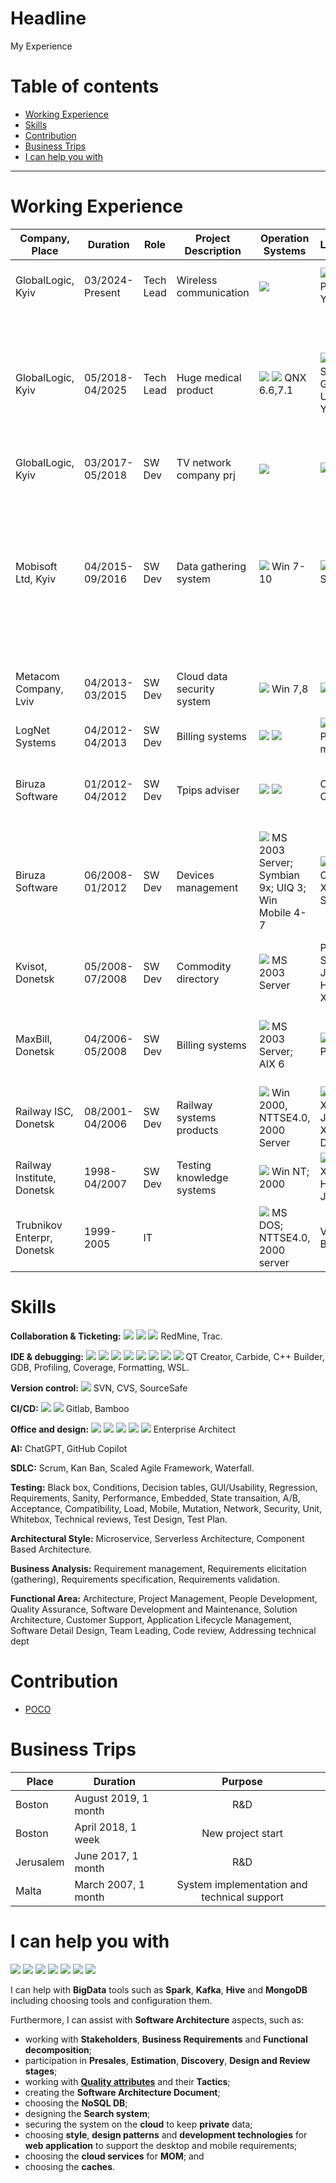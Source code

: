 # Headline

My Experience

# Table of contents

- [Working Experience](./MyExperience.md#working-experience)
- [Skills](./MyExperience.md#skills)
- [Contribution](./MyExperience.md#contribution)
- [Business Trips](./MyExperience.md#business-trips)
- [I can help you with](./MyExperience.md#i-can-help-you-with)

---

# Working Experience

|Company, Place            |Duration       |Role     |Project Description   |Operation Systems              |Languages                        |Databases   |Libraries & FrameWorks                                 |Technologies|
|--------------------------|---------------|---------|--------------------  |------------------------------ |---------------------------------|-------|-------------------------------------------------------|:----------:|
|GlobalLogic, Kyiv         |03/2024-Present|Tech Lead|Wireless communication| <img src="https://img.shields.io/badge/Ubuntu-E95420?style=for-the-badge&logo=ubuntu&logoColor=white"/> | <img src="https://img.shields.io/badge/C%2B%2B-00599C?style=for-the-badge&logo=c%2B%2B&logoColor=white"/>  <img src="https://img.shields.io/badge/GNU%20Bash-4EAA25?style=for-the-badge&logo=GNU%20Bash&logoColor=white"/> PlantUML; YAML | <img src="https://img.shields.io/badge/MongoDB-4EA94B?style=for-the-badge&logo=mongodb&logoColor=white"/> | GTest; GMock; CMake; Libcurl; cjson | <img src="https://img.shields.io/badge/Markdown-000000?style=for-the-badge&logo=markdown&logoColor=white"/> APDU; TLV; C-Lang; Doxygen; lcov+gcov |
|GlobalLogic, Kyiv         |05/2018-04/2025|Tech Lead|Huge medical product  |<img src="https://img.shields.io/badge/Windows-0078D6?style=for-the-badge&logo=windows&logoColor=white"/> <img src="https://img.shields.io/badge/Ubuntu-E95420?style=for-the-badge&logo=ubuntu&logoColor=white"/> QNX 6.6,7.1|<img src="https://img.shields.io/badge/C%2B%2B-00599C?style=for-the-badge&logo=c%2B%2B&logoColor=white"/> <img src="https://img.shields.io/badge/Python-3776AB?style=for-the-badge&logo=python&logoColor=white"/> <img src="https://img.shields.io/badge/Powershell-2CA5E0?style=for-the-badge&logo=powershell&logoColor=white"/> <img src="https://img.shields.io/badge/GNU%20Bash-4EAA25?style=for-the-badge&logo=GNU%20Bash&logoColor=white"/> SQL; QML; Gherkin; UML, YAML|<img src="https://img.shields.io/badge/SQLite-07405E?style=for-the-badge&logo=sqlite&logoColor=white"/>|QT 5.8; GTest; Boost; CMake; RTI DDS; flatbuf; Libcurl; Squish|<img src="https://img.shields.io/badge/Markdown-000000?style=for-the-badge&logo=markdown&logoColor=white"/> <img src="https://img.shields.io/badge/windows%20terminal-4D4D4D?style=for-the-badge&logo=windows%20terminal&logoColor=white"/> IPC; RTOS; Doxygen; DHCP; FTP; LAN; QoS; Fisheye-Cruceible; JAMA; SonarCube; Coverity; BDD; Docker|
|GlobalLogic, Kyiv         |03/2017-05/2018|SW Dev   |TV network company prj|<img src="https://img.shields.io/badge/Windows-0078D6?style=for-the-badge&logo=windows&logoColor=white"/>|<img src="https://img.shields.io/badge/C%2B%2B-00599C?style=for-the-badge&logo=c%2B%2B&logoColor=white"/> PLSQL|<img src="https://img.shields.io/badge/Oracle-F80000?style=for-the-badge&logo=Oracle&logoColor=white"/>|Corba; STL; ATL|ETL|
|Mobisoft Ltd, Kyiv        |04/2015-09/2016|SW Dev   |Data gathering system |<img src="https://img.shields.io/badge/Windows_XP-003399?style=for-the-badge&logo=windows-xp&logoColor=white"/> Win 7-10 |<img src="https://img.shields.io/badge/C%2B%2B-00599C?style=for-the-badge&logo=c%2B%2B&logoColor=white"/> <img src="https://img.shields.io/badge/C-00599C?style=for-the-badge&logo=c&logoColor=white"/> <img src="https://img.shields.io/badge/Java-ED8B00?style=for-the-badge&logo=java&logoColor=white"/> <img src="https://img.shields.io/badge/Python-3776AB?style=for-the-badge&logo=python&logoColor=white"/> SQL |<img src="https://img.shields.io/badge/SQLite-07405E?style=for-the-badge&logo=sqlite&logoColor=white"/> <img src="https://img.shields.io/badge/MySQL-005C84?style=for-the-badge&logo=mysql&logoColor=white"/>|STL; Poco; Boost; MadCodHook; Komodia; Wix; WinAPI |Win32 API hooks; Signing; Win login customization; IPC; OpenSSL; Certificate Authorities; Digital Certificates; Public and Private Keys; Hashing; VisualAssist |
|Metacom Company, Lviv     |04/2013-03/2015|SW Dev   |Cloud data security system|<img src="https://img.shields.io/badge/Windows_XP-003399?style=for-the-badge&logo=windows-xp&logoColor=white"/> Win 7,8|<img src="https://img.shields.io/badge/C%2B%2B-00599C?style=for-the-badge&logo=c%2B%2B&logoColor=white"/> XML | | WinAPI; STL; QT 4.8 | MSI; WiX; DropBox; Google; OneDrive|
|LogNet Systems            |04/2012-04/2013|SW Dev   |Billing systems       |<img src="https://img.shields.io/badge/Windows_XP-003399?style=for-the-badge&logo=windows-xp&logoColor=white"/> <img src="https://img.shields.io/badge/Cent%20OS-262577?style=for-the-badge&logo=CentOS&logoColor=white"/> |<img src="https://img.shields.io/badge/C%2B%2B-00599C?style=for-the-badge&logo=c%2B%2B&logoColor=white"/> XML; PL-SQL; makefile |<img src="https://img.shields.io/badge/Oracle-F80000?style=for-the-badge&logo=Oracle&logoColor=white"/>| STL; ACE |RADIUS|
|Biruza Software           |01/2012-04/2012|SW Dev   |Tpips adviser         |<img src="https://img.shields.io/badge/mac%20os-000000?style=for-the-badge&logo=apple&logoColor=white"/> <img src="https://img.shields.io/badge/iOS-000000?style=for-the-badge&logo=ios&logoColor=white"/>|Objective-C |<img src="https://img.shields.io/badge/SQLite-07405E?style=for-the-badge&logo=sqlite&logoColor=white"/>|Objective-C CoreData; Objective-C Foundation; RestKit |JSON; HTTP|
|Biruza Software           |06/2008-01/2012|SW Dev   |Devices management    |<img src="https://img.shields.io/badge/Windows_XP-003399?style=for-the-badge&logo=windows-xp&logoColor=white"/> MS 2003 Server; Symbian 9x; UIQ 3; Win Mobile 4-7|<img src="https://img.shields.io/badge/C%2B%2B-00599C?style=for-the-badge&logo=c%2B%2B&logoColor=white"/> Symbian C++; <img src="https://img.shields.io/badge/C-00599C?style=for-the-badge&logo=c&logoColor=white"/> XML; MS SQL; <img src="https://img.shields.io/badge/C%23-239120?style=for-the-badge&logo=c-sharp&logoColor=white"/>|<img src="https://img.shields.io/badge/Microsoft_SQL_Server-CC2927?style=for-the-badge&logo=microsoft-sql-server&logoColor=white"/>|WinAPI; ATL; STL; MFC; ACE; libsyncml; CMake; ASP.NET; Phonegap; Win Phone SDK|<img src="https://img.shields.io/badge/.NET-5C2D91?style=for-the-badge&logo=.net&logoColor=white"/> Networking; SyncML; GPS; MsBuild; Doxygen; IIS; Bluetooth|
|Kvisot, Donetsk           |05/2008-07/2008|SW Dev   |Commodity directory   |<img src="https://img.shields.io/badge/Windows_XP-003399?style=for-the-badge&logo=windows-xp&logoColor=white"/> MS 2003 Server |Pascal; SQL; Jscript; HTML; XML |<img src="https://img.shields.io/badge/Microsoft_Access-A4373A?style=for-the-badge&logo=microsoft-access&logoColor=white"/> | | | |
|MaxBill, Donetsk          |04/2006-05/2008|SW Dev   |Billing systems       |<img src="https://img.shields.io/badge/Windows_XP-003399?style=for-the-badge&logo=windows-xp&logoColor=white"/> MS 2003 Server; AIX 6 |<img src="https://img.shields.io/badge/C%2B%2B-00599C?style=for-the-badge&logo=c%2B%2B&logoColor=white"/> XML; PL-SQL; <img src="https://img.shields.io/badge/GNU%20Bash-4EAA25?style=for-the-badge&logo=GNU%20Bash&logoColor=white"/> | <img src="https://img.shields.io/badge/Oracle-F80000?style=for-the-badge&logo=Oracle&logoColor=white"/> <img src="https://img.shields.io/badge/SQLite-07405E?style=for-the-badge&logo=sqlite&logoColor=white"/>|STL; ACE; GSOAP |RTOS; Doxygen; DB optimization; Tomcat; VoIP-SIP, Billing Mediation|
|Railway ISC, Donetsk      |08/2001-04/2006|SW Dev   |Railway systems products|<img src="https://img.shields.io/badge/Windows_XP-003399?style=for-the-badge&logo=windows-xp&logoColor=white"/> Win 2000, NTTSE4.0, 2000 Server|<img src="https://img.shields.io/badge/C%2B%2B-00599C?style=for-the-badge&logo=c%2B%2B&logoColor=white"/> XML; XSLT; SQL; Jscript; Xpath; DHTMLX|<img src="https://img.shields.io/badge/Oracle-F80000?style=for-the-badge&logo=Oracle&logoColor=white"/>|WinAPI; ATL; MFC; STL; Stingray Objective Studio|COM objects; COM-port|
|Railway Institute, Donetsk|1998-04/2007   |SW Dev   |Testing knowledge systems|<img src="https://img.shields.io/badge/Windows_XP-003399?style=for-the-badge&logo=windows-xp&logoColor=white"/> Win NT; 2000 |<img src="https://img.shields.io/badge/C%2B%2B-00599C?style=for-the-badge&logo=c%2B%2B&logoColor=white"/> Pascal; XML; HTML; Jscript| | VCL; WinAPI; MFC; STL; Xerces; log4cpp | ActiveX; IPC; Doxygen|
|Trubnikov Enterpr, Donetsk|1999-2005      |IT       |  |<img src="https://img.shields.io/badge/Windows_95-008080?style=for-the-badge&logo=windows-95&logoColor=white"/> MS DOS; NTTSE4.0, 2000 server|Visual Basic |<img src="https://img.shields.io/badge/Microsoft_Access-A4373A?style=for-the-badge&logo=microsoft-access&logoColor=white"/>| |Active Directory|

# Skills

**Collaboration & Ticketing:** <img src="https://img.shields.io/badge/Jira-0052CC?style=for-the-badge&logo=Jira&logoColor=white"/>
<img src="https://img.shields.io/badge/Trello-0052CC?style=for-the-badge&logo=trello&logoColor=white"/>
<img src="https://img.shields.io/badge/Slack-4A154B?style=for-the-badge&logo=slack&logoColor=white"/>
RedMine, Trac.

**IDE & debugging:** <img src="https://img.shields.io/badge/Visual_Studio-5C2D91?style=for-the-badge&logo=visual%20studio&logoColor=white"/>
<img src="https://img.shields.io/badge/Visual_Studio_Code-0078D4?style=for-the-badge&logo=visual%20studio%20code&logoColor=white">
<img src="https://img.shields.io/badge/CLion-000000?style=for-the-badge&logo=clion&logoColor=white"/>
<img src="https://img.shields.io/badge/Delphi_RAD_Studio-B22222?style=for-the-badge&logo=delphi&logoColor=white"/>
<img src="https://img.shields.io/badge/IntelliJ_IDEA-000000.svg?style=for-the-badge&logo=intellij-idea&logoColor=white"/>
<img src="https://img.shields.io/badge/Notepad++-90E59A.svg?style=for-the-badge&logo=notepad%2B%2B&logoColor=black"/>
<img src="https://img.shields.io/badge/Eclipse-2C2255?style=for-the-badge&logo=eclipse&logoColor=white"/>
<img src="https://img.shields.io/badge/Xcode-007ACC?style=for-the-badge&logo=Xcode&logoColor=white"/>
QT Creator, Carbide, C++ Builder, GDB, Profiling, Coverage, Formatting, WSL.

**Version control:** <img src="https://img.shields.io/badge/GIT-E44C30?style=for-the-badge&logo=git&logoColor=white"/>
SVN, CVS, SourceSafe

**CI/CD:** <img src="https://img.shields.io/badge/GitHub_Actions-2088FF?style=for-the-badge&logo=github-actions&logoColor=white"/>
<img src="https://img.shields.io/badge/Jenkins-D24939?style=for-the-badge&logo=Jenkins&logoColor=white"/>
Gitlab, Bamboo

**Office and design:**
<img src="https://img.shields.io/badge/Microsoft_Office-D83B01?style=for-the-badge&logo=microsoft-office&logoColor=white"/>
<img src="https://img.shields.io/badge/Microsoft_Visio-3955A3?style=for-the-badge&logo=microsoft-visio&logoColor=white"/>
<img src="https://img.shields.io/badge/Google%20Sheets-34A853?style=for-the-badge&logo=google-sheets&logoColor=white"/>
<img src="https://img.shields.io/badge/InVision-FF3366?style=for-the-badge&logo=InVision&logoColor=white"/>
<img src="https://img.shields.io/badge/Miro-050038?style=for-the-badge&logo=Miro&logoColor=white"/>
Enterprise Architect

**AI:** ChatGPT, GitHub Copilot

**SDLC:** Scrum, Kan Ban, Scaled Agile Framework, Waterfall.

**Testing:** Black box, Conditions, Decision tables, GUI/Usability, Regression, Requirements, Sanity, Performance, Embedded, State transaition, A/B, Acceptance, Compatibility, Load, Mobile, Mutation, Network, Security, Unit, Whitebox, Technical reviews, Test Design, Test Plan.

**Architectural Style:** Microservice, Serverless Architecture, Component Based Architecture.

**Business Analysis:** Requirement management, Requirements elicitation (gathering), Requirements specification, Requirements validation.

**Functional Area:** Architecture, Project Management, People Development, Quality Assurance, Software Development and Maintenance, Solution Architecture, Customer Support, Application Lifecycle Management, Software Detail Design, Team Leading, Code review, Addressing technical dept

# Contribution

- [POCO](https://github.com/dimanikulin/poco)

# Business Trips

|Place    |Duration            |  Purpose         |
|---------|--------------------|:----------------:|
|Boston   |August 2019, 1 month|R&D               |
|Boston   |April 2018, 1 week  |New project start |
|Jerusalem|June 2017, 1 month  |R&D               |
|Malta    |March 2007, 1 month |System implementation and technical support  |

# I can help you with

<div>
<img src="https://img.shields.io/badge/Kibana-005571?style=for-the-badge&logo=Kibana&logoColor=white"/>
<img src="https://img.shields.io/badge/Google_Cloud-4285F4?style=for-the-badge&logo=google-cloud&logoColor=white"/>
<img src="https://img.shields.io/badge/Cassandra-1287B1?style=for-the-badge&logo=apache%20cassandra&logoColor=white"/>
<img src="https://img.shields.io/badge/Elastic_Search-005571?style=for-the-badge&logo=elasticsearch&logoColor=white"/>
<img src="https://img.shields.io/badge/MongoDB-4EA94B?style=for-the-badge&logo=mongodb&logoColor=white"/>
<img src="https://img.shields.io/badge/Neo4j-018bff?style=for-the-badge&logo=neo4j&logoColor=white"/>
<img src="https://img.shields.io/badge/Airflow-017CEE?style=for-the-badge&logo=Apache%20Airflow&logoColor=white"/>
</div>

I can help with **BigData** tools such as **Spark**, **Kafka**, **Hive** and **MongoDB** including choosing tools and configuration them.

Furthermore, I can assist with **Software Architecture** aspects, such as:

- working with **Stakeholders**, **Business Requirements** and **Functional decomposition**;
- participation in **Presales**, **Estimation**, **Discovery**, **Design and Review stages**;
- working with **[Quality attributes](./QualityAttributes_en.md)** and their **Tactics**;
- creating the **Software Architecture Document**;
- choosing the **NoSQL DB**;
- designing the **Search system**;
- securing the system on the **cloud** to keep **private** data;
- choosing **style**, **design patterns** and **development technologies** for **web application** to support the desktop and mobile requirements;
- choosing the **cloud services** for **MOM**; and
- choosing the **caches**.
